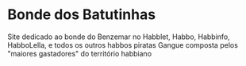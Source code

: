 # Bonde dos Batutinhas #
Site dedicado ao bonde do Benzemar no Habblet, Habbo, Habbinfo, HabboLella, e todos os outros habbos piratas
Gangue composta pelos "maiores gastadores" do território habbiano
